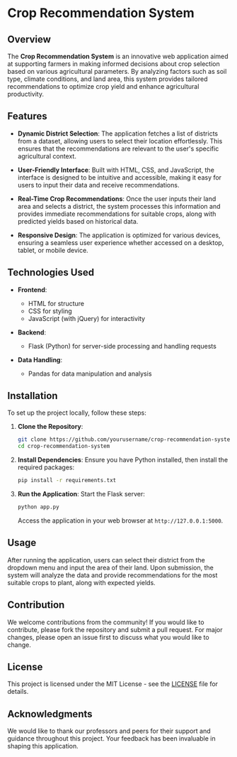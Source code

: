 # Crop Recommendation System

## Overview

The **Crop Recommendation System** is an innovative web application aimed at supporting farmers in making informed decisions about crop selection based on various agricultural parameters. By analyzing factors such as soil type, climate conditions, and land area, this system provides tailored recommendations to optimize crop yield and enhance agricultural productivity.

## Features

- **Dynamic District Selection**: The application fetches a list of districts from a dataset, allowing users to select their location effortlessly. This ensures that the recommendations are relevant to the user's specific agricultural context.

- **User-Friendly Interface**: Built with HTML, CSS, and JavaScript, the interface is designed to be intuitive and accessible, making it easy for users to input their data and receive recommendations.

- **Real-Time Crop Recommendations**: Once the user inputs their land area and selects a district, the system processes this information and provides immediate recommendations for suitable crops, along with predicted yields based on historical data.

- **Responsive Design**: The application is optimized for various devices, ensuring a seamless user experience whether accessed on a desktop, tablet, or mobile device.

## Technologies Used

- **Frontend**: 
  - HTML for structure
  - CSS for styling
  - JavaScript (with jQuery) for interactivity

- **Backend**: 
  - Flask (Python) for server-side processing and handling requests

- **Data Handling**: 
  - Pandas for data manipulation and analysis

## Installation

To set up the project locally, follow these steps:

1. **Clone the Repository**:
   ```bash
   git clone https://github.com/yourusername/crop-recommendation-system.git
   cd crop-recommendation-system
   ```

2. **Install Dependencies**:
   Ensure you have Python installed, then install the required packages:
   ```bash
   pip install -r requirements.txt
   ```

3. **Run the Application**:
   Start the Flask server:
   ```bash
   python app.py
   ```
   Access the application in your web browser at `http://127.0.0.1:5000`.

## Usage

After running the application, users can select their district from the dropdown menu and input the area of their land. Upon submission, the system will analyze the data and provide recommendations for the most suitable crops to plant, along with expected yields.

## Contribution

We welcome contributions from the community! If you would like to contribute, please fork the repository and submit a pull request. For major changes, please open an issue first to discuss what you would like to change.

## License

This project is licensed under the MIT License - see the [LICENSE](LICENSE) file for details.

## Acknowledgments

We would like to thank our professors and peers for their support and guidance throughout this project. Your feedback has been invaluable in shaping this application.

